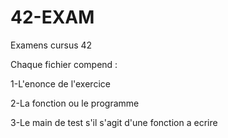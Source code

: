 # 42-EXAM
Examens cursus 42

Chaque fichier compend :

1-L'enonce de l'exercice

2-La fonction ou le programme

3-Le main de test s'il s'agit d'une fonction a ecrire
